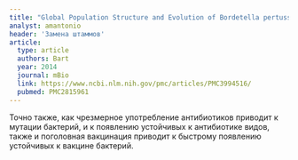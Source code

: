 ```yaml
---
title: "Global Population Structure and Evolution of Bordetella pertussis and Their Relationship with Vaccination"
analyst: amantonio
header: 'Замена штаммов'
article:
  type: article
  authors: Bart
  year: 2014
  journal: mBio
  link: https://www.ncbi.nlm.nih.gov/pmc/articles/PMC3994516/
  pubmed: PMC2815961
---
```


Точно также, как чрезмерное употребление антибиотиков приводит к мутации бактерий, и к появлению устойчивых к антибиотике видов, также и поголовная вакцинация приводит к быстрому появлению устойчивых к вакцине бактерий.
